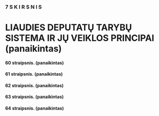 ### 7 S K I R S N I S

# LIAUDIES DEPUTATŲ TARYBŲ SISTEMA IR JŲ VEIKLOS PRINCIPAI (panaikintas)

#### 60 straipsnis. (panaikintas)

#### 61 straipsnis. (panaikintas)

#### 62 straipsnis. (panaikintas)

#### 63 straipsnis. (panaikintas)

#### 64 straipsnis. (panaikintas)
